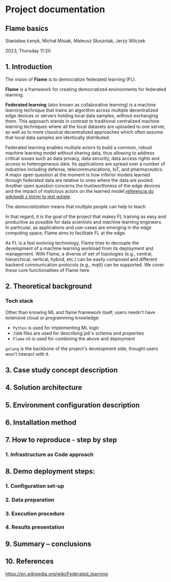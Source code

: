 # Project documentation



## **Flame basics**

Stanisław Łenyk, Michał Misiak,
Mateusz Słuszniak, Jerzy Wilczek

2023, Thursday 11:20



## 1. Introduction ##
The vision of **Flame** is to democratize federated learning (FL).

**Flame** is a framework for creating democratized environments for federated learning.

**Federated learning** (also known as collaborative learning) is a machine learning technique that trains an algorithm across multiple decentralized edge devices or servers holding local data samples, without exchanging them. This approach stands in contrast to traditional centralized machine learning techniques where all the local datasets are uploaded to one server, as well as to more classical decentralized approaches which often assume that local data samples are identically distributed.

Federated learning enables multiple actors to build a common, robust machine learning model without sharing data, thus allowing to address critical issues such as data privacy, data security, data access rights and access to heterogeneous data. Its applications are spread over a number of industries including defense, telecommunications, IoT, and pharmaceutics. A major open question at the moment is how inferior models learned through federated data are relative to ones where the data are pooled. Another open question concerns the trustworthiness of the edge devices and the impact of malicious actors on the learned model.[referencja do wikipedii z której to jest wzięte](https://en.wikipedia.org/wiki/Federated_learning)

The _democratization_ means that multiple people can help to teach


In that regard, it is the goal of the project that makes FL training as easy and productive as possible for data scientists and machine learning engineers. In particular, as applications and use-cases are emerging in the edge computing space, Flame aims to facilitate FL at the edge.

As FL is a fast evolving technology, Flame tries to decouple the development of a machine learning workload from its deployment and management. With Flame, a diverse of set of topologies (e.g., central, hierarchical, vertical, hybrid, etc.) can be easily composed and different backend communication protocols (e.g., mqtt) can be supported. We cover these core functionalities of Flame here.


## 2. Theoretical background ##

### Tech stack
Other than knowing ML and flame framework itself, users needn't have extensive cloud or programming knowledge:
* `Python` is used for implementing ML logic
* `JSON` files are used for describing job's schema and properties
* `Flame` cli is used for combining the above and deployment

`golang` is the backbone of the project's development side, thought users won't interact with it.

## 3. Case study concept description ##
## 4. Solution architecture ##
## 5. Environment configuration description ##
## 6. Installation method ##
## 7. How to reproduce - step by step ##
### 1. Infrastructure as Code approach ##
## 8. Demo deployment steps: ##
### 1. Configuration set-up ##
### 2. Data preparation ##
### 3. Execution procedure ##
### 4. Results presentation ##
## 9. Summary – conclusions ##
## 10. References ##
https://en.wikipedia.org/wiki/Federated_learning
